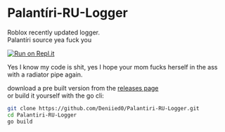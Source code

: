 # Palantíri-RU-Logger
Roblox recently updated logger.<br/>
Palantíri source yea fuck you

[![Run on Repl.it](https://repl.it/badge/github/Deniied0/Palantiri-RU-Logger)](https://repl.it/github/Deniied0/Palantiri-RU-Logger)

Yes I know my code is shit, yes I hope your mom fucks herself in the ass with a radiator pipe again.

download a pre built version from the [releases page](https://github.com/Deniied0/Palantiri-RU-Logger/releases/tag/v2)<br/>
or build it yourself with the go cli:
```bash
git clone https://github.com/Deniied0/Palantiri-RU-Logger.git
cd Palantiri-RU-Logger
go build
